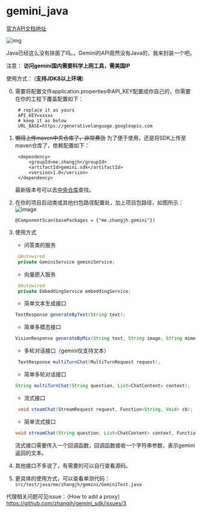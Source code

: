 # gemini_java
[官方API文档地址](https://ai.google.dev/docs/gemini_api_overview?hl=zh-cn)

![img](https://github.com/zhangjh/gemini_sdk/assets/3371714/a6e7e799-b13d-4b54-be16-5ff5128c9407)

Java已经这么没有排面了吗。。Gemini的API竟然没有Java的，我来封装一个吧。

注意：
**访问gemini国内需要科学上网工具，需美国IP**

使用方式： (**支持JDK8以上环境**)

0. 需要将配置文件application.properties中API_KEY配置成你自己的，你需要在你的工程下覆盖配置如下：
   ```text
    # replace it as yours
    API_KEY=xxxxx
    # keep it as below
    URL_BASE=https://generativelanguage.googleapis.com
   ```
1. ~~懒得上传maven中央仓库了，非常费劲~~
   为了便于使用，还是将SDK上传至maven仓库了，依赖配置如下：
   ```maven
    <dependency>
        <groupId>me.zhangjh</groupId>
        <artifactId>gemini.sdk</artifactId>
        <version>1.0</version>
    </dependency>
   ```
   最新版本号可以去[中央仓库](https://central.sonatype.com/artifact/me.zhangjh/gemini.sdk)查找。
2. 在你的项目启动类或其他扫包路径配置处，加上项目包路径，如图所示：
   ![image](https://github.com/zhangjh/gemini_sdk/assets/3371714/0daa3b23-4299-4ff5-ae9d-6bd8fb4788cc)
   ```
   @ComponentScan(basePackages = {"me.zhangjh.gemini"})
   ```
3. 使用方式

   - 问答类的服务
   ```java
    @Autowired
    private GeminiService geminiService;
   ```
   
   - 向量嵌入服务
   ```java
    @Autowired
    private EmbeddingService embeddingService;
   ```
   
   - 简单文本生成接口
   ```java
   TextResponse generateByText(String text);
   ```
   - 简单多模态接口
   ```java
   VisionResponse generateByMix(String text, String image, String mimeType);
   ```
   - 多轮对话接口（gemini仅支持文本）
   ```java
    TextResponse multiTurnChat(MultiTurnRequest request);
   ```
   - 简单多轮对话接口
   ```java
   String multiTurnChat(String question, List<ChatContent> context);
   ```
   - 流式接口
   ```java
    void steamChat(StreamRequest request, Function<String, Void> cb);
   ```
   - 简单流式接口
   ```java
   void streamChat(String question, List<ChatContent> context, Function<String, Void> cb);
   ```
   流式接口需要传入一个回调函数，回调函数接收一个字符串参数，表示gemini返回的文本。
4. 其他接口不多说了，有需要的可以自行查看源码。
5. 更具体的使用方式，可以查看单测代码：
   ```src/test/java/me/zhangjh/gemini/GeminiTest.java```

代理相关问题可见issue：（How to add a proxy）
https://github.com/zhangjh/gemini_sdk/issues/3
